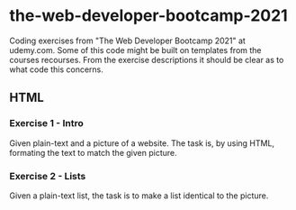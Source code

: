 # the-web-developer-bootcamp-2021

Coding exercises from "The Web Developer Bootcamp 2021" at udemy.com. 
Some of this code might be built on templates from the courses recourses. From the exercise descriptions it should be clear as to what code this concerns.

## HTML

### Exercise 1 - Intro

Given plain-text and a picture of a website.
The task is, by using HTML, formating the text to match the given picture.

### Exercise 2 - Lists

Given a plain-text list, the task is to make a list identical to the picture.

